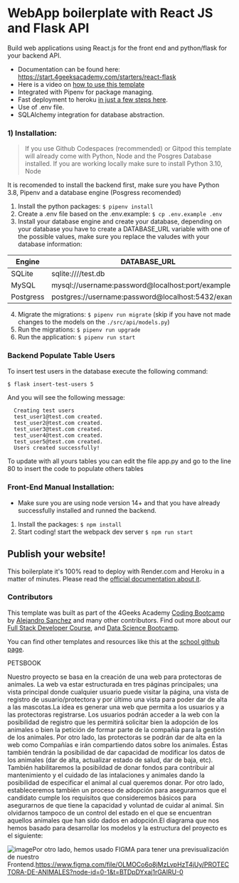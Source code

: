 # WebApp boilerplate with React JS and Flask API

Build web applications using React.js for the front end and python/flask for your backend API.

- Documentation can be found here: https://start.4geeksacademy.com/starters/react-flask
- Here is a video on [how to use this template](https://www.loom.com/share/f37c6838b3f1496c95111e515e83dd9b)
- Integrated with Pipenv for package managing.
- Fast deployment to heroku [in just a few steps here](https://start.4geeksacademy.com/backend/deploy-heroku-posgres).
- Use of .env file.
- SQLAlchemy integration for database abstraction.

### 1) Installation:

> If you use Github Codespaces (recommended) or Gitpod this template will already come with Python, Node and the Posgres Database installed. If you are working locally make sure to install Python 3.10, Node

It is recomended to install the backend first, make sure you have Python 3.8, Pipenv and a database engine (Posgress recomended)

1. Install the python packages: `$ pipenv install`
2. Create a .env file based on the .env.example: `$ cp .env.example .env`
3. Install your database engine and create your database, depending on your database you have to create a DATABASE_URL variable with one of the possible values, make sure you replace the valudes with your database information:

| Engine    | DATABASE_URL                                        |
| --------- | --------------------------------------------------- |
| SQLite    | sqlite:////test.db                                  |
| MySQL     | mysql://username:password@localhost:port/example    |
| Postgress | postgres://username:password@localhost:5432/example |

4. Migrate the migrations: `$ pipenv run migrate` (skip if you have not made changes to the models on the `./src/api/models.py`)
5. Run the migrations: `$ pipenv run upgrade`
6. Run the application: `$ pipenv run start`

### Backend Populate Table Users

To insert test users in the database execute the following command:

```sh
$ flask insert-test-users 5
```

And you will see the following message:

```
  Creating test users
  test_user1@test.com created.
  test_user2@test.com created.
  test_user3@test.com created.
  test_user4@test.com created.
  test_user5@test.com created.
  Users created successfully!
```

To update with all yours tables you can edit the file app.py and go to the line 80 to insert the code to populate others tables

### Front-End Manual Installation:

- Make sure you are using node version 14+ and that you have already successfully installed and runned the backend.

1. Install the packages: `$ npm install`
2. Start coding! start the webpack dev server `$ npm run start`

## Publish your website!

This boilerplate it's 100% read to deploy with Render.com and Heroku in a matter of minutes. Please read the [official documentation about it](https://start.4geeksacademy.com/deploy).

### Contributors

This template was built as part of the 4Geeks Academy [Coding Bootcamp](https://4geeksacademy.com/us/coding-bootcamp) by [Alejandro Sanchez](https://twitter.com/alesanchezr) and many other contributors. Find out more about our [Full Stack Developer Course](https://4geeksacademy.com/us/coding-bootcamps/part-time-full-stack-developer), and [Data Science Bootcamp](https://4geeksacademy.com/us/coding-bootcamps/datascience-machine-learning).

You can find other templates and resources like this at the [school github page](https://github.com/4geeksacademy/).

PETSBOOK

Nuestro proyecto se basa en la creación de una web para protectoras de animales. La web va estar estructurada en tres páginas principales; una vista principal donde cualquier usuario puede visitar la página, una vista de registro de usuario/protectora y por último una vista para poder dar de alta a las mascotas.La idea es generar una web que permita a los usuarios y a las protectoras registrarse. Los usuarios podrán acceder a la web con la posibilidad de registro que les permitirá solicitar bien la adopción de los animales o bien la petición de formar parte de la compañía para la gestión de los animales. Por otro lado, las protectoras se podrán dar de alta en la web como Compañías e irán compartiendo datos sobre los animales. Éstas también tendrán la posibilidad de dar capacidad de modificar los datos de los animales (dar de alta, actualizar estado de salud, dar de baja, etc). También habilitaremos la posibildad de donar fondos para contribuir al mantenimiento y el cuidado de las intalaciones y animales dando la posibilidad de especificar el animal al cual queremos donar.
Por otro lado, estableceremos también un proceso de adopción para asegurarnos que el candidato cumple los requisitos que consideremos básicos para asegurarnos de que tiene la capacidad y voluntad de cuidar al animal. Sin olvidarnos tampoco de un control del estado en el que se encuentran aquellos animales que han sido dados en adopción.El diagrama que nos hemos basado para desarrollar los modelos y la estructura del proyecto es el siguiente:

![image](https://user-images.githubusercontent.com/121254595/233442823-0cfd6716-96c4-4d3d-b065-ed200c5235b3.png)Por otro lado, hemos usado FIGMA para tener una previsualización de nuestro Frontend.https://www.figma.com/file/OLMOCo6o8jMzLvpHzT4jUy/PROTECTORA-DE-ANIMALES?node-id=0-1&t=BTDpDYxaj1rGAIRU-0
